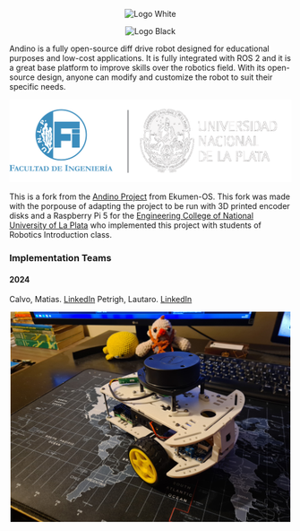 <div align="center">
  
  ![Logo White](./docs/logo_white.svg#gh-dark-mode-only)

</div>

<div align="center">

  ![Logo Black](./docs/logo_black.svg#gh-light-mode-only)

</div>

Andino is a fully open-source diff drive robot designed for educational purposes and low-cost applications.
It is fully integrated with ROS 2 and it is a great base platform to improve skills over the robotics field.
With its open-source design, anyone can modify and customize the robot to suit their specific needs.

<div align="center">
  
  ![Logo UNLP](./docs/logo_unlp.png)

</div>

This is a fork from the [Andino Project](https://github.com/Ekumen-OS/andino/tree/humble) from Ekumen-OS.
This fork was made with the porpouse of adapting the project to be run with 3D printed encoder disks and a 
Raspberry Pi 5 for the [Engineering College of National University of La Plata](https://ing.unlp.edu.ar/) 
who implemented this project with students of Robotics Introduction class.

### Implementation Teams

#### 2024

Calvo, Matias. [LinkedIn](https://www.linkedin.com/in/calvomatias/) 
Petrigh, Lautaro. [LinkedIn](https://www.linkedin.com/in/lautaro-petrigh-3876b7232/) 

<p align="center">
  <img src="docs/andino.jpeg" width=500 />
</p>

